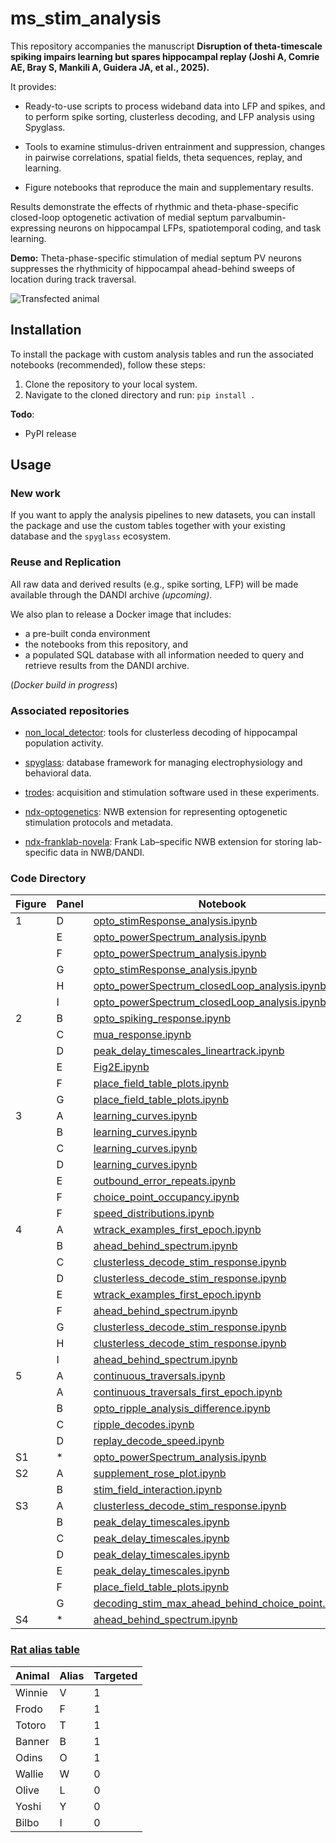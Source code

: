 # ms_stim_analysis

This repository accompanies the manuscript **Disruption of theta-timescale spiking impairs learning but spares hippocampal replay (Joshi A, Comrie AE, Bray S, Mankili A, Guidera JA, et al., 2025).**

It provides:

- Ready-to-use scripts to process wideband data into LFP and spikes, and to perform spike sorting, clusterless decoding, and LFP analysis using Spyglass.

- Tools to examine stimulus-driven entrainment and suppression, changes in pairwise correlations, spatial fields, theta sequences, replay, and learning.

- Figure notebooks that reproduce the main and supplementary results.

Results demonstrate the effects of rhythmic and theta-phase-specific closed-loop optogenetic activation of medial septum parvalbumin-expressing neurons on hippocampal LFPs, spatiotemporal coding, and task learning.

**Demo:** Theta-phase-specific stimulation of medial septum PV neurons suppresses the rhythmicity of hippocampal ahead-behind sweeps of location during track traversal.

![Transfected animal](examples/winnie_example_8xslow.gif)

## Installation

To install the package with custom analysis tables and run the associated notebooks (recommended), follow these steps:

1. Clone the repository to your local system.
2. Navigate to the cloned directory and run:
`pip install .`

**Todo**:

- PyPI release

## Usage

### New work

If you want to apply the analysis pipelines to new datasets, you can install the package and use the custom tables together with your existing database and the `spyglass` ecosystem.

### Reuse and Replication

All raw data and derived results (e.g., spike sorting, LFP) will be made available through the DANDI archive *(upcoming)*.

We also plan to release a Docker image that includes:

- a pre-built conda environment
- the notebooks from this repository, and
- a populated SQL database with all information needed to query and retrieve results from the DANDI archive.

(*Docker build in progress*)

### **Associated repositories**

- [non_local_detector](https://github.com/LorenFrankLab/non_local_detector): tools for clusterless decoding of hippocampal population activity.

- [spyglass](https://github.com/LorenFrankLab/spyglass): database framework for managing electrophysiology and behavioral data.

- [trodes](https://bitbucket.org/mkarlsso/trodes/): acquisition and stimulation software used in these experiments.

- [ndx-optogenetics](https://github.com/rly/ndx-optogenetics): NWB extension for representing optogenetic stimulation protocols and metadata.

- [ndx-franklab-novela](https://github.com/LorenFrankLab/ndx-franklab-novela): Frank Lab–specific NWB extension for storing lab-specific data in NWB/DANDI.

### Code Directory

| Figure | Panel | Notebook |
| ------ | ----- | -------- |
| 1 | D | [opto_stimResponse_analysis.ipynb](notebooks/LFP/opto_stimResponse_analysis.ipynb) |
|  | E | [opto_powerSpectrum_analysis.ipynb](notebooks/LFP/opto_powerSpectrum_analysis.ipynb) |
|  | F | [opto_powerSpectrum_analysis.ipynb](notebooks/LFP/opto_powerSpectrum_analysis.ipynb) |
|  | G | [opto_stimResponse_analysis.ipynb](notebooks/LFP/opto_stimResponse_analysis.ipynb) |
|  | H | [opto_powerSpectrum_closedLoop_analysis.ipynb](notebooks/LFP/opto_powerSpectrum_closedLoop_analysis.ipynb) |
|  | I | [opto_powerSpectrum_closedLoop_analysis.ipynb](notebooks/LFP/opto_powerSpectrum_closedLoop_analysis.ipynb) |
| 2 | B | [opto_spiking_response.ipynb](notebooks/Spiking/opto_spiking_response.ipynb) |
|  | C | [mua_response.ipynb](notebooks/Spiking/mua_response.ipynb) |
|  | D | [peak_delay_timescales_lineartrack.ipynb](notebooks/Spiking/peak_delay_timescales_lineartrack.ipynb) |
|  | E | [Fig2E.ipynb](notebooks/Spiking/Fig2E.ipynb) |
|  | F | [place_field_table_plots.ipynb](notebooks/Spiking/place_field_table_plots.ipynb) |
|  | G | [place_field_table_plots.ipynb](notebooks/Spiking/place_field_table_plots.ipynb) |
| 3 | A | [learning_curves.ipynb](notebooks/Behavior/learning_curves.ipynb) |
|  | B | [learning_curves.ipynb](notebooks/Behavior/learning_curves.ipynb) |
|  | C | [learning_curves.ipynb](notebooks/Behavior/learning_curves.ipynb) |
|  | D | [learning_curves.ipynb](notebooks/Behavior/learning_curves.ipynb) |
|  | E | [outbound_error_repeats.ipynb](notebooks/Behavior/outbound_error_repeats.ipynb) |
|  | F | [choice_point_occupancy.ipynb](notebooks/Positions/choice_point_occupancy.ipynb) |
|  | F | [speed_distributions.ipynb](notebooks/Positions/speed_distributions.ipynb) |
| 4 | A | [wtrack_examples_first_epoch.ipynb](notebooks/Decoding/wtrack_examples_first_epoch.ipynb) |
|  | B | [ahead_behind_spectrum.ipynb](notebooks/Decoding/ahead_behind_spectrum.ipynb) |
|  | C | [clusterless_decode_stim_response.ipynb](notebooks/Decoding/clusterless_decode_stim_response.ipynb) |
|  | D | [clusterless_decode_stim_response.ipynb](notebooks/Decoding/clusterless_decode_stim_response.ipynb) |
|  | E | [wtrack_examples_first_epoch.ipynb](notebooks/Decoding/wtrack_examples_first_epoch.ipynb) |
|  | F | [ahead_behind_spectrum.ipynb](notebooks/Decoding/ahead_behind_spectrum.ipynb) |
|  | G | [clusterless_decode_stim_response.ipynb](notebooks/Decoding/clusterless_decode_stim_response.ipynb) |
|  | H | [clusterless_decode_stim_response.ipynb](notebooks/Decoding/clusterless_decode_stim_response.ipynb) |
|  | I | [ahead_behind_spectrum.ipynb](notebooks/Decoding/ahead_behind_spectrum.ipynb) |
| 5 | A | [continuous_traversals.ipynb](notebooks/Decoding/continuous_traversals.ipynb) |
|  | A | [continuous_traversals_first_epoch.ipynb](notebooks/Decoding/continuous_traversals_first_epoch.ipynb) |
|  | B | [opto_ripple_analysis_difference.ipynb](notebooks/Ripples/opto_ripple_analysis_difference.ipynb) |
|  | C | [ripple_decodes.ipynb](notebooks/Ripples/ripple_decodes.ipynb) |
|  | D | [replay_decode_speed.ipynb](notebooks/Ripples/replay_decode_speed.ipynb) |
| S1 | * | [opto_powerSpectrum_analysis.ipynb](notebooks/LFP/opto_powerSpectrum_analysis.ipynb) |
| S2 | A | [supplement_rose_plot.ipynb](notebooks/LFP/supplement_rose_plot.ipynb) |
|  | B | [stim_field_interaction.ipynb](notebooks/Spiking/stim_field_interaction.ipynb) |
| S3 | A | [clusterless_decode_stim_response.ipynb](notebooks/Decoding/clusterless_decode_stim_response.ipynb) |
|  | B | [peak_delay_timescales.ipynb](notebooks/Spiking/peak_delay_timescales.ipynb) |
|  | C | [peak_delay_timescales.ipynb](notebooks/Spiking/peak_delay_timescales.ipynb) |
|  | D | [peak_delay_timescales.ipynb](notebooks/Spiking/peak_delay_timescales.ipynb) |
|  | E | [peak_delay_timescales.ipynb](notebooks/Spiking/peak_delay_timescales.ipynb) |
|  | F | [place_field_table_plots.ipynb](notebooks/Spiking/place_field_table_plots.ipynb) |
|  | G | [decoding_stim_max_ahead_behind_choice_point.ipynb](notebooks/Decoding/decoding_stim_max_ahead_behind_choice_point.ipynb)|
| S4 | * | [ahead_behind_spectrum.ipynb](notebooks/Decoding/ahead_behind_spectrum.ipynb) |

### [Rat alias table](src/ms_stim_analysis/Style/style_guide.py)

| Animal | Alias | Targeted |
| ------ | ----- | -------- |
| Winnie | V | 1 |
| Frodo  | F | 1 |
| Totoro | T | 1 |
| Banner | B | 1 |
| Odins  | O | 1 |
| Wallie | W | 0 |
| Olive  | L | 0 |
| Yoshi  | Y | 0 |
| Bilbo  | I | 0 |
